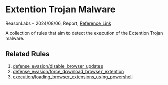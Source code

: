 # Extention Trojan Malware

ReasonLabs - 2024/08/06, Report, [Reference Link](https://reasonlabs.com/research/new-widespread-extension-trojan-malware-campaign)

A collection of rules that aim to detect the execution of the Extention Trojan malware.

## Related Rules

1. [defense_evasion/disable_browser_updates](https://github.com/Inovasys-CS/EDI/tree/main/emulation_and_detection/defense_evasion/disable_browser_updates)
2. [defense_evasion/force_download_browser_extention](https://github.com/Inovasys-CS/EDI/tree/main/emulation_and_detection/defense_evasion/force_download_browser_extensions)
3. [execution/loading_browser_extensions_using_powershell](https://github.com/Inovasys-CS/EDI/tree/main/emulation_and_detection/execution/loading_browser_extensions_via_cmdline)

